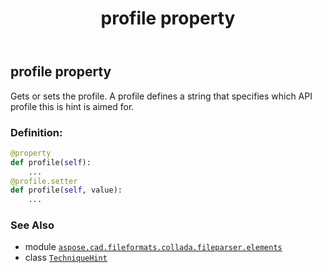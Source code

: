 ﻿---
title: profile property
second_title: Aspose.CAD for Python via .NET API References
description: 
type: docs
weight: 40
url: /python-net/aspose.cad.fileformats.collada.fileparser.elements/techniquehint/profile/
is_root: false
---

## profile property


Gets or sets the profile.
A profile defines a string that specifies which API profile this is hint is aimed for.
### Definition:
```python
@property
def profile(self):
    ...
@profile.setter
def profile(self, value):
    ...
```

### See Also
* module [`aspose.cad.fileformats.collada.fileparser.elements`](../../)
* class [`TechniqueHint`](/cad/python-net/aspose.cad.fileformats.collada.fileparser.elements/techniquehint)
